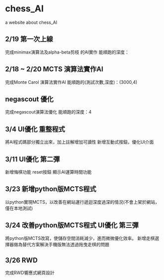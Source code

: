 # chess_AI
a website about chess_AI

## 2/19 第一次上線
完成minimax演算法及alpha-beta剪枝 的AI實作
能順跑的深度：

## 2/18 ~ 2/20 MCTS 演算法實作AI
完成Monte Carol 演算法實作AI
能順跑的(測試次數,深度)：(3000,4)

## negascout 優化
完成negascout演算法優化
能順跑的深度：4

## 3/4 UI優化 重整程式
將AI程式碼部分獨立出來，加上註解增加可讀性
新增互動式按鈕，優化UI介面

## 3/11 UI優化 第二彈
新增悔棋功能 reset按鈕 顯示AI運算時間功能

## 3/23 新增python版MCTS程式
以python實現MCTS，以改善在網站運行遞迴深度過深的情況(不會上架於網站，僅在本地測試)

## 3/24 改善python版MCTS程式 UI優化 第三彈
將python版MCTS改寫，使儲存空間消耗減少，進而微微優化效率。
新增走棋選擇器做為替代方案解決手機版無法透過拖曳走棋的問題

## 3/26 RWD
完成RWD響應式網頁設計
